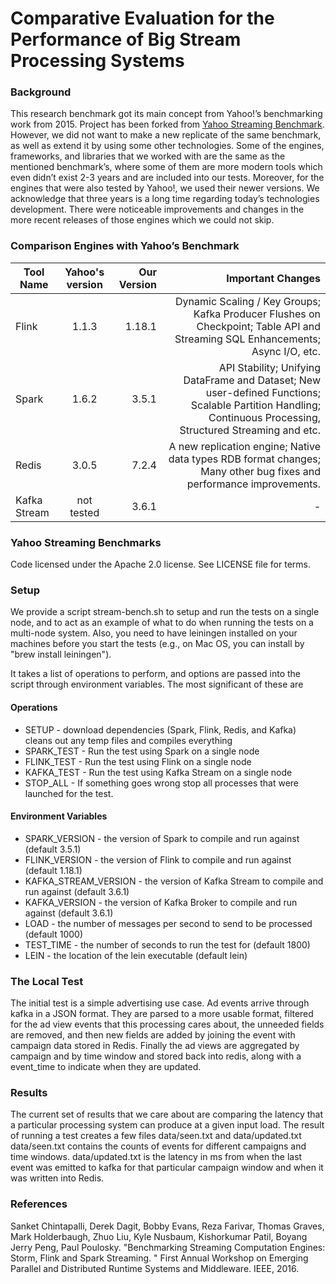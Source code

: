 

<!--
 Copyright 2015, Yahoo Inc.
 Licensed under the terms of the Apache License 2.0. Please see LICENSE file in the project root for terms.
-->

# Comparative Evaluation for the Performance of Big Stream Processing Systems

### Background
This research benchmark got its main concept from Yahoo!’s benchmarking work from 2015. 
Project has been forked from [Yahoo Streaming Benchmark](https://github.com/yahoo/streaming-benchmarks).
However, we did not want to make a new replicate of the same benchmark, as well as extend it by using some other technologies. Some of the engines, frameworks, and libraries that we worked with are the same as the mentioned benchmark’s, where some of them are more modern tools which even didn’t exist 2-3 years and are included into our tests. Moreover, for the engines that were also tested by Yahoo!, we used their newer versions. We acknowledge that three years is a long time regarding today’s technologies development. There were noticeable improvements and changes in the more recent releases of those engines which we could not skip.

### Comparison Engines with Yahoo’s Benchmark
| Tool Name     | Yahoo's version | Our Version | Important Changes   |
| ------------- |:---------------:|------------:| -----:|
| Flink      |      1.1.3      |      1.18.1 | Dynamic Scaling / Key Groups; Kafka Producer Flushes on Checkpoint; Table API and Streaming SQL Enhancements; Async I/O, etc.|
| Spark |      1.6.2      |       3.5.1 |   API Stability; Unifying DataFrame and Dataset; New user-defined Functions; Scalable Partition Handling; Continuous Processing, Structured Streaming and etc. |
| Redis|      3.0.5      |       7.2.4 |    A new replication engine; Native data types RDB format changes; Many other bug fixes and performance improvements. |
| Kafka Stream|   not tested    |       3.6.1 |-|

### Yahoo Streaming Benchmarks 
Code licensed under the Apache 2.0 license. See LICENSE file for terms.

### Setup
We provide a script stream-bench.sh to setup and run the tests on a single node, and to act as an example of what to do when running the tests on a multi-node system. Also, you need to have leiningen installed on your machines before you start the tests (e.g., on Mac OS, you can install by "brew install leiningen").

It takes a list of operations to perform, and options are passed into the script through environment variables. The most significant of these are

#### Operations
   * SETUP - download dependencies (Spark, Flink, Redis, and Kafka) cleans out any temp files and compiles everything
   * SPARK_TEST - Run the test using Spark on a single node
   * FLINK_TEST - Run the test using Flink on a single node
   * KAFKA_TEST  - Run the test using Kafka Stream on a single node
   * STOP_ALL - If something goes wrong stop all processes that were launched for the test.

#### Environment Variables
   * SPARK_VERSION - the version of Spark to compile and run against (default 3.5.1)
   * FLINK_VERSION - the version of Flink to compile and run against (default 1.18.1)
   * KAFKA_STREAM_VERSION - the version of Kafka Stream  to compile and run against (default 3.6.1)
   * KAFKA_VERSION - the version of Kafka Broker to compile and run against (default 3.6.1)  
   * LOAD - the number of messages per second to send to be processed (default 1000)
   * TEST_TIME - the number of seconds to run the test for (default 1800)
   * LEIN - the location of the lein executable (default lein)

### The Local Test
The initial test is a simple advertising use case.
Ad events arrive through kafka in a JSON format.  They are parsed to a more usable format, filtered for the ad view events that this processing cares about, the unneeded fields are removed, and then new fields are added by joining the event with campaign data stored in Redis.  Finally the ad views are aggregated by campaign and by time window and stored back into redis, along with a event_time to indicate when they are updated.


### Results
The current set of results that we care about are comparing the latency that a particular processing system can produce at a given input load.
The result of running a test creates a few files data/seen.txt and data/updated.txt  data/seen.txt contains the counts of events for different campaigns and time windows.  data/updated.txt is the latency in ms from when the last event was emitted to kafka for that particular campaign window and when it was written into Redis.


### References
Sanket Chintapalli, Derek Dagit, Bobby Evans, Reza Farivar, Thomas Graves, Mark Holderbaugh, Zhuo Liu, Kyle Nusbaum, Kishorkumar Patil, Boyang Jerry Peng, Paul Poulosky.
"Benchmarking Streaming Computation Engines: Storm, Flink and Spark Streaming. " 
First Annual Workshop on Emerging Parallel and Distributed Runtime Systems and Middleware. IEEE, 2016.

